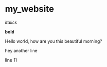 # my_website

*italics*


**bold**


Hello world, how are you this beautiful morning?

hey another line

line 11